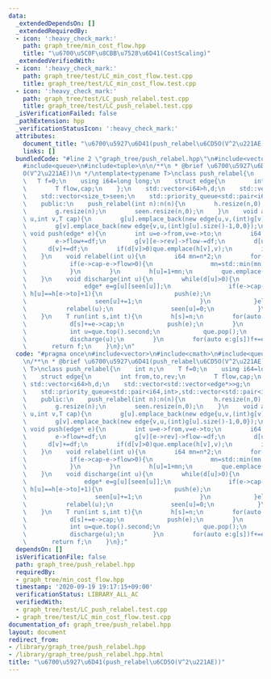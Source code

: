 ```yaml
---
data:
  _extendedDependsOn: []
  _extendedRequiredBy:
  - icon: ':heavy_check_mark:'
    path: graph_tree/min_cost_flow.hpp
    title: "\u6700\u5C0F\u8CBB\u7528\u6D41(CostScaling)"
  _extendedVerifiedWith:
  - icon: ':heavy_check_mark:'
    path: graph_tree/test/LC_min_cost_flow.test.cpp
    title: graph_tree/test/LC_min_cost_flow.test.cpp
  - icon: ':heavy_check_mark:'
    path: graph_tree/test/LC_push_relabel.test.cpp
    title: graph_tree/test/LC_push_relabel.test.cpp
  _isVerificationFailed: false
  _pathExtension: hpp
  _verificationStatusIcon: ':heavy_check_mark:'
  attributes:
    document_title: "\u6700\u5927\u6D41(push_relabel\u6CD5O(V^2\u221AE))"
    links: []
  bundledCode: "#line 2 \"graph_tree/push_relabel.hpp\"\n#include<vector>\n#include<cmath>\n\
    #include<queue>\n#include<tuple>\n\n/**\n * @brief \u6700\u5927\u6D41(push_relabel\u6CD5\
    O(V^2\u221AE))\n */\ntemplate<typename T>\nclass push_relabel{\n    int n;\n \
    \   T f=0;\n    using i64=long long;\n    struct edge{\n        int from,to,rev;\n\
    \        T flow,cap;\n    };\n    std::vector<i64>h,d;\n    std::vector<std::vector<edge*>>g;\n\
    \    std::vector<size_t>seen;\n    std::priority_queue<std::pair<i64,int>,std::vector<std::pair<i64,int>>,std::greater<std::pair<i64,int>>>que;\n\
    \    public:\n    push_relabel(int n):n(n){\n        h.resize(n,0);\n        d.resize(n,0);\n\
    \        g.resize(n);\n        seen.resize(n,0);\n    }\n    void add_edge(int\
    \ u,int v,T cap){\n        g[u].emplace_back(new edge{u,v,(int)g[v].size(),0,cap});\n\
    \        g[v].emplace_back(new edge{v,u,(int)g[u].size()-1,0,0});\n    }\n   \
    \ void push(edge* e){\n        int u=e->from,v=e->to;\n        i64 df=std::min(d[u],e->cap-e->flow);\n\
    \        e->flow+=df;\n        g[v][e->rev]->flow-=df;\n        d[u]-=df;\n  \
    \      d[v]+=df;\n        if(d[v]>0)que.emplace(h[v],v);\n        if(d[u]>0)que.emplace(h[u],u);\n\
    \    }\n    void relabel(int u){\n        i64 mn=n*2;\n        for(edge* e:g[u]){\n\
    \            if(e->cap-e->flow>0){\n                mn=std::min(mn,h[e->to]);\n\
    \            }\n        }\n        h[u]=1+mn;\n        que.emplace(h[u],u);\n\
    \    }\n    void discharge(int u){\n        while(d[u]>0){\n            if(seen[u]<g[u].size()){\n\
    \                edge* e=g[u][seen[u]];\n                if(e->cap-e->flow>0 &&\
    \ h[u]==h[e->to]+1){\n                    push(e);\n                }else{\n \
    \                   seen[u]+=1;\n                }\n            }else{\n     \
    \           relabel(u);\n                seen[u]=0;\n            }\n        }\n\
    \    }\n    T run(int s,int t){\n        h[s]=n;\n        for(auto e:g[s]){\n\
    \            d[s]+=e->cap;\n            push(e);\n        }\n        while(!que.empty()){\n\
    \            int u=que.top().second;\n            que.pop();\n            if(u==s||u==t)continue;\n\
    \            discharge(u);\n        }\n        for(auto e:g[s])f+=e->flow;\n \
    \       return f;\n    }\n};\n"
  code: "#pragma once\n#include<vector>\n#include<cmath>\n#include<queue>\n#include<tuple>\n\
    \n/**\n * @brief \u6700\u5927\u6D41(push_relabel\u6CD5O(V^2\u221AE))\n */\ntemplate<typename\
    \ T>\nclass push_relabel{\n    int n;\n    T f=0;\n    using i64=long long;\n\
    \    struct edge{\n        int from,to,rev;\n        T flow,cap;\n    };\n   \
    \ std::vector<i64>h,d;\n    std::vector<std::vector<edge*>>g;\n    std::vector<size_t>seen;\n\
    \    std::priority_queue<std::pair<i64,int>,std::vector<std::pair<i64,int>>,std::greater<std::pair<i64,int>>>que;\n\
    \    public:\n    push_relabel(int n):n(n){\n        h.resize(n,0);\n        d.resize(n,0);\n\
    \        g.resize(n);\n        seen.resize(n,0);\n    }\n    void add_edge(int\
    \ u,int v,T cap){\n        g[u].emplace_back(new edge{u,v,(int)g[v].size(),0,cap});\n\
    \        g[v].emplace_back(new edge{v,u,(int)g[u].size()-1,0,0});\n    }\n   \
    \ void push(edge* e){\n        int u=e->from,v=e->to;\n        i64 df=std::min(d[u],e->cap-e->flow);\n\
    \        e->flow+=df;\n        g[v][e->rev]->flow-=df;\n        d[u]-=df;\n  \
    \      d[v]+=df;\n        if(d[v]>0)que.emplace(h[v],v);\n        if(d[u]>0)que.emplace(h[u],u);\n\
    \    }\n    void relabel(int u){\n        i64 mn=n*2;\n        for(edge* e:g[u]){\n\
    \            if(e->cap-e->flow>0){\n                mn=std::min(mn,h[e->to]);\n\
    \            }\n        }\n        h[u]=1+mn;\n        que.emplace(h[u],u);\n\
    \    }\n    void discharge(int u){\n        while(d[u]>0){\n            if(seen[u]<g[u].size()){\n\
    \                edge* e=g[u][seen[u]];\n                if(e->cap-e->flow>0 &&\
    \ h[u]==h[e->to]+1){\n                    push(e);\n                }else{\n \
    \                   seen[u]+=1;\n                }\n            }else{\n     \
    \           relabel(u);\n                seen[u]=0;\n            }\n        }\n\
    \    }\n    T run(int s,int t){\n        h[s]=n;\n        for(auto e:g[s]){\n\
    \            d[s]+=e->cap;\n            push(e);\n        }\n        while(!que.empty()){\n\
    \            int u=que.top().second;\n            que.pop();\n            if(u==s||u==t)continue;\n\
    \            discharge(u);\n        }\n        for(auto e:g[s])f+=e->flow;\n \
    \       return f;\n    }\n};"
  dependsOn: []
  isVerificationFile: false
  path: graph_tree/push_relabel.hpp
  requiredBy:
  - graph_tree/min_cost_flow.hpp
  timestamp: '2020-09-19 19:17:15+09:00'
  verificationStatus: LIBRARY_ALL_AC
  verifiedWith:
  - graph_tree/test/LC_push_relabel.test.cpp
  - graph_tree/test/LC_min_cost_flow.test.cpp
documentation_of: graph_tree/push_relabel.hpp
layout: document
redirect_from:
- /library/graph_tree/push_relabel.hpp
- /library/graph_tree/push_relabel.hpp.html
title: "\u6700\u5927\u6D41(push_relabel\u6CD5O(V^2\u221AE))"
---
```


